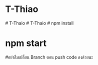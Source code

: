 # T-Thiao
#   T - T h a i o 
 
 #   T - T h a i o 
 # npm install
 # npm start
 #อย่าลืมเปลี่ยน Branch ตอน push code ลงด้วยนะ 
 
